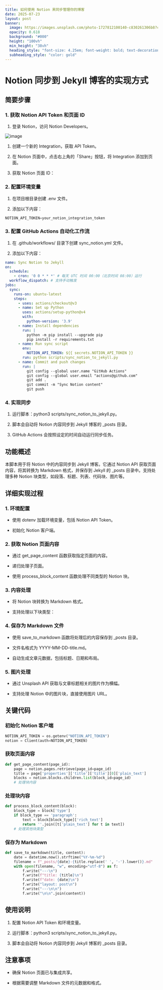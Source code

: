 ```yaml
---
title: 如何使用 Notion 来同步管理你的博客
date: 2025-07-23
layout: post
banner:
  image: https://images.unsplash.com/photo-1727812100140-c830261306b8?crop=entropy&cs=tinysrgb&fit=max&fm=jpg&ixid=M3w2OTIwMzJ8MHwxfHJhbmRvbXx8fHx8fHx8fDE3NTMyNTI1MzZ8&ixlib=rb-4.1.0&q=80&w=1080
  opacity: 0.618
  background: "#000"
  height: "100vh"
  min_height: "38vh"
  heading_style: "font-size: 4.25em; font-weight: bold; text-decoration: underline"
  subheading_style: "color: gold"
---
```


# Notion 同步到 Jekyll 博客的实现方式

## 简要步骤

### 1. 获取 Notion API Token 和页面 ID

1. 登录 Notion，访问 Notion Developers。

![image](https://prod-files-secure.s3.us-west-2.amazonaws.com/a7a0cc5a-89b9-4cda-8686-1fba0ca52f40/d19c1afe-dea5-4312-9333-786b0ba83054/image.png?X-Amz-Algorithm=AWS4-HMAC-SHA256&X-Amz-Content-Sha256=UNSIGNED-PAYLOAD&X-Amz-Credential=ASIAZI2LB466U4QVUJRU%2F20250723%2Fus-west-2%2Fs3%2Faws4_request&X-Amz-Date=20250723T063536Z&X-Amz-Expires=3600&X-Amz-Security-Token=IQoJb3JpZ2luX2VjEOb%2F%2F%2F%2F%2F%2F%2F%2F%2F%2FwEaCXVzLXdlc3QtMiJIMEYCIQDllS4fWTxEx5URxV5h0BLdIOOGgnD0sG9qVw5lziFFBAIhAKefPywNI8qGq0Y5YeGTWH6NPvCjc24Iv2dgS0RN5sJ2KogECP%2F%2F%2F%2F%2F%2F%2F%2F%2F%2F%2FwEQABoMNjM3NDIzMTgzODA1IgxfxjdGItVF2qilkKUq3AMx28jBreska05S%2BQJyilQsFWYyIk0ntH0Tlfg0pO6HJRC2esZPKXMCwRNfGrID5uTGRA4jKaD1xaMBYQz9ZiJ%2FKfSoNuhlthx0me6AbHjpqGv6XisG%2BG6Qviw4PtsNTQvsOHjKWpE75yN9IFaqTe5FR9Qkj49MIV56%2FtpUR7VhgBSAARKw%2FIjJrq0x465yHixdbDpmHc7VjRVV8a%2F3%2BKPg8q9GCc09dSNUmHFYsQ0jG9kUABA075HQS3IJBXcbXkN0PpDWq5es8YWq1CkZsh%2Fa3y1JwTwQVixzlPz9SvXPRK%2FKM5V2SeVfVZ4v36bCyp2gI2VR6vu19fosswQMoaefOydg1BB%2FXRddHGpNLjpi2mHpc8ERsToDO8i1KPF5%2FliypPsMSgE7mHPBVKePCKhjq60g%2BgC%2FgGT0M2WDdmjpA9%2F04LTjhnZWEQSN3kqsdEnbAFBN9TU8i7Mr%2Bwz0xnCgca1C0rgMPnwUPn2eWOD3QCXt0r3%2F7G7inpqaAr6lJtdiyAWTbTPeZuTyeX5nWjcQ4EBr%2B6xvbLlScCZ0r%2FqhAE75N7Nut6RjB5%2BPmAf5h%2FryaljS6%2B89N%2BXgj6P4w4Y7S9JlCeQSEEm7pAW8c%2FSed95WEwYz0oJmEhWzQTCe9IHEBjqkAcZmbpE7qAuEowjjfgdtOpZO%2FwP8tGGeJkzWo%2Bkq%2FcYze4NYBRyHRcwasnwYluYEqc93qgOhpdbG%2BwYYiNvWhNDNzdfkgN5hukRDMQomi%2Fq8AlHpYQ4EYxzwZPgR6XwvhaCE9tmmNVBiEq8CmdI8g9z8DJ9N2njP5sTj%2BOOIDLS1Mwm8qF2derqssE0otCGDWWeJu%2FxYoJHgd0z35oIEyzxjKmnj&X-Amz-Signature=e37d66cbda0877bdd8a076df290ea14878e9f7af4ab21afc4139542a01d66efd&X-Amz-SignedHeaders=host&x-amz-checksum-mode=ENABLED&x-id=GetObject)

1. 创建一个新的 Integration，获取 API Token。

1. 在 Notion 页面中，点击右上角的「Share」按钮，将 Integration 添加到页面。

1. 获取 Notion 页面 ID：


### 2. 配置环境变量

1. 在项目根目录创建 .env 文件。

1. 添加以下内容：

```javascript
NOTION_API_TOKEN=your_notion_integration_token
```

### 3. 配置 GitHub Actions 自动化工作流

1. 在 .github/workflows/ 目录下创建 sync_notion.yml 文件。

1. 添加以下内容：

```yaml
name: Sync Notion to Jekyll
on:
  schedule:
    - cron: '0 0 * * *' # 每天 UTC 时间 00:00（北京时间 08:00）运行
  workflow_dispatch: # 支持手动触发
jobs:
  sync:
    runs-on: ubuntu-latest
    steps:
      - uses: actions/checkout@v3
      - name: Set up Python
        uses: actions/setup-python@v4
        with:
          python-version: '3.9'
      - name: Install dependencies
        run: |
          python -m pip install --upgrade pip
          pip install -r requirements.txt
      - name: Run sync script
        env:
          NOTION_API_TOKEN: ${{ secrets.NOTION_API_TOKEN }}
        run: python scripts/sync_notion_to_jekyll.py
      - name: Commit and push changes
        run: |
          git config --global user.name "GitHub Actions"
          git config --global user.email "actions@github.com"
          git add .
          git commit -m "Sync Notion content"
          git push
```

### 4. 实现同步

1. 运行脚本：python3 scripts/sync_notion_to_jekyll.py。

1. 脚本会自动将 Notion 内容同步到 Jekyll 博客的 _posts 目录。

1. GitHub Actions 会按照设定的时间自动运行同步任务。

## 功能概述

本脚本用于将 Notion 中的内容同步到 Jekyll 博客。它通过 Notion API 获取页面内容，将其转换为 Markdown 格式，并保存到 Jekyll 的 _posts 目录中。支持处理多种 Notion 块类型，如段落、标题、列表、代码块、图片等。

## 详细实现过程

### 1. 环境配置

- 使用 dotenv 加载环境变量，包括 Notion API Token。

- 初始化 Notion 客户端。

### 2. 获取 Notion 页面内容

- 通过 get_page_content 函数获取指定页面的内容。

- 递归处理子页面。

- 使用 process_block_content 函数处理不同类型的 Notion 块。

### 3. 内容处理

- 将 Notion 块转换为 Markdown 格式。

- 支持处理以下块类型：


### 4. 保存为 Markdown 文件

- 使用 save_to_markdown 函数将处理后的内容保存到 _posts 目录。

- 文件名格式为 YYYY-MM-DD-title.md。

- 自动生成文章元数据，包括标题、日期和布局。

### 5. 图片处理

- 通过 Unsplash API 获取与文章标题相关的图片作为横幅。

- 支持处理 Notion 中的图片块，直接使用图片 URL。

## 关键代码

### 初始化 Notion 客户端

```python
NOTION_API_TOKEN = os.getenv("NOTION_API_TOKEN")
notion = Client(auth=NOTION_API_TOKEN)
```

### 获取页面内容

```python
def get_page_content(page_id):
    page = notion.pages.retrieve(page_id=page_id)
    title = page['properties']['title']['title'][0]['plain_text']
    blocks = notion.blocks.children.list(block_id=page_id)
    # 处理块内容
```

### 处理块内容

```python
def process_block_content(block):
    block_type = block['type']
    if block_type == 'paragraph':
        text = block[block_type]['rich_text']
        return ''.join([t['plain_text'] for t in text])
    # 处理其他块类型
```

### 保存为 Markdown

```python
def save_to_markdown(title, content):
    date = datetime.now().strftime("%Y-%m-%d")
    filename = f"_posts/{date}-{title.replace(' ', '-').lower()}.md"
    with open(filename, "w", encoding="utf-8") as f:
        f.write("---\n")
        f.write(f"title: {title}\n")
        f.write(f"date: {date}\n")
        f.write("layout: post\n")
        f.write("---\n\n")
        f.write("\n\n".join(content))
```

## 使用说明

1. 配置 Notion API Token 和环境变量。

1. 运行脚本：python3 scripts/sync_notion_to_jekyll.py。

1. 脚本会自动将 Notion 内容同步到 Jekyll 博客的 _posts 目录。

## 注意事项

- 确保 Notion 页面已与集成共享。

- 根据需要调整 Markdown 文件的元数据和格式。